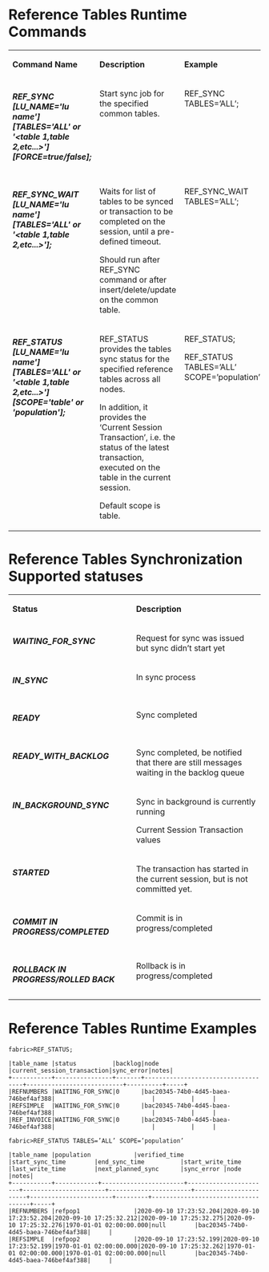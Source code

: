 # Reference Tables Runtime Commands


<table width="900pxl">
<tbody>
  
<tr>
<td valign="top" width="300pxl"><p><strong>Command Name</strong></p></td>
<td valign="top" width="400pxl"><p><strong>Description</strong></p></td>
<td valign="top" width="300pxl"><p><strong>Example</strong></p></td>
</tr>



<tr>
<td valign="top" width="300pxl"><h5>REF_SYNC [LU_NAME='lu name'] [TABLES='ALL' or '&lttable 1,table 2,etc...&gt'] [FORCE=true/false];</h5></td>
<td valign="top" width="400pxl"><p>Start sync job for the specified common tables.</p></td>
<td valign="top" width="300pxl"><p>REF_SYNC TABLES=’ALL’;</p></td>
</tr> 

<tr>
<td valign="top" width="300pxl"><h5>REF_SYNC_WAIT [LU_NAME='lu name'] [TABLES='ALL' or '&lttable 1,table 2,etc...&gt'];</h5></td>
<td valign="top" width="400pxl"><p>Waits for list of tables to be synced or transaction to be completed on the session, until a pre-defined timeout.</p><p>Should run after REF_SYNC command or after insert/delete/update on the common table.</p></td>
<td valign="top" width="300pxl"><p>REF_SYNC_WAIT TABLES=’ALL’;</p></td>
</tr> 


<tr>
<td valign="top" width="300pxl"><h5>REF_STATUS [LU_NAME='lu name'] [TABLES='ALL' or '&lttable 1,table 2,etc...&gt'] [SCOPE='table' or 'population'];</h5></td>
<td valign="top" width="400pxl"><p>REF_STATUS provides the tables sync status for the specified reference tables across all nodes.</p><p>In addition, it provides the ‘Current Session Transaction’, i.e. the status of the latest transaction, executed on the table in the current session.</p><p>Default scope is table.</p></td>
<td valign="top" width="300pxl"><p>REF_STATUS;</p><p>REF_STATUS TABLES=’ALL’ SCOPE=’population’;</p></td>
</tr> 

</tbody>
</table>


# Reference Tables Synchronization Supported statuses



<table width="900pxl">
<tbody>
  
<tr>
<td valign="top" width="300pxl"><p><strong>Status</strong></p></td>
<td valign="top" width="400pxl"><p><strong>Description</strong></p></td>
</tr>

<tr>
<td valign="top" width="300pxl"><h5>WAITING_FOR_SYNC</h5></td>
<td valign="top" width="400pxl"><p>Request for sync was issued but sync didn’t start yet</p></td>
</tr> 


<tr>
<td valign="top" width="300pxl"><h5>IN_SYNC</h5></td>
<td valign="top" width="400pxl"><p>In sync process</p></td>
</tr> 

<tr>
<td valign="top" width="300pxl"><h5>READY</h5></td>
<td valign="top" width="400pxl"><p>Sync completed</p></td>
</tr> 

<tr>
<td valign="top" width="300pxl"><h5>READY_WITH_BACKLOG</h5></td>
<td valign="top" width="400pxl"><p>Sync completed, be notified that there are still messages waiting in the backlog queue</p></td>
</tr> 

<tr>
<td valign="top" width="300pxl"><h5>IN_BACKGROUND_SYNC</h5></td>
<td valign="top" width="400pxl"><p>Sync in background is currently running</p><p>Current Session Transaction values</p></td>
</tr> 

<tr>
<td valign="top" width="300pxl"><h5>STARTED</h5></td>
<td valign="top" width="400pxl"><p>The transaction has started in the current session, but is not committed yet.</p></td>
</tr> 

<tr>
<td valign="top" width="300pxl"><h5>COMMIT IN PROGRESS/COMPLETED</h5></td>
<td valign="top" width="400pxl"><p>Commit is in progress/completed</p></td>
</tr> 

<tr>
<td valign="top" width="300pxl"><h5>ROLLBACK IN PROGRESS/ROLLED BACK</h5></td>
<td valign="top" width="400pxl"><p>Rollback is in progress/completed</p></td>
</tr> 

</tbody>
</table>


# Reference Tables Runtime Examples

```fabric>REF_STATUS;```

```
|table_name |status          |backlog|node                                |current_session_transaction|sync_error|notes|
+-----------+----------------+-------+------------------------------------+---------------------------+----------+-----+
|REFNUMBERS |WAITING_FOR_SYNC|0      |bac20345-74b0-4d45-baea-746bef4af388|                           |          |     |
|REFSIMPLE  |WAITING_FOR_SYNC|0      |bac20345-74b0-4d45-baea-746bef4af388|                           |          |     |
|REF_INVOICE|WAITING_FOR_SYNC|0      |bac20345-74b0-4d45-baea-746bef4af388|                           |          |     |
```

```fabric>REF_STATUS TABLES=’ALL’ SCOPE=’population’```

```
|table_name |population            |verified_time          |start_sync_time        |end_sync_time          |start_write_time       |last_write_time        |next_planned_sync      |sync_error |node                                |notes|
+-----------+------------+-----------------------+-----------------------+-----------------------+-----------------------+-----------------------+-----------------------+---------+------------------------------------+-----+
|REFNUMBERS |refpop1               |2020-09-10 17:23:52.204|2020-09-10 17:23:52.204|2020-09-10 17:25:32.212|2020-09-10 17:25:32.275|2020-09-10 17:25:32.276|1970-01-01 02:00:00.000|null        |bac20345-74b0-4d45-baea-746bef4af388|     |
|REFSIMPLE  |refpop2               |2020-09-10 17:23:52.199|2020-09-10 17:23:52.199|1970-01-01 02:00:00.000|2020-09-10 17:25:32.262|1970-01-01 02:00:00.000|1970-01-01 02:00:00.000|null        |bac20345-74b0-4d45-baea-746bef4af388|     |
```
